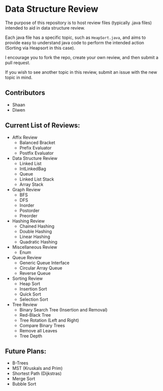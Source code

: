# Data Structure Review

The purpose of this repository is to host review files (typically .java files) intended to aid in data structure review.    

Each java file has a specific topic, such as `HeapSort.java`, and aims to provide easy to understand java code to perform the
intended action (Sorting via Heapsort in this case).    

I encourage you to fork the repo, create your own review, and then submit a pull request.    

If you wish to see another topic in this review, submit an issue with the new topic in mind.    

## Contributors
* Shaan
* Diwen

## Current List of Reviews:  

- Affix Review
  - Balanced Bracket
  - Prefix Evaluator
  - Postfix Evaluator
- Data Structure Review  
  - Linked List 
  - IntLinkedBag  
  - Queue 
  - Linked List Stack
  - Array Stack 
- Graph Review
  - BFS 
  - DFS 
  - Inorder 
  - Postorder 
  - Preorder 
- Hashing Review  
  - Chained Hashing 
  - Double Hashing 
  - Linear Hashing 
  - Quadratic Hashing 
- Miscellaneous Review  
  - Enum    
- Queue Review
  - Generic Queue Interface
  - Circular Array Queue
  - Reverse Queue
- Sorting Review  
  - Heap Sort     
  - Insertion Sort   
  - Quick Sort   
  - Selection Sort    
- Tree Review  
  - Binary Search Tree (Insertion and Removal) 
  - Red-Black Tree 
  - Tree Rotation (Left and Right) 
  - Compare Binary Trees
  - Remove all Leaves
  - Tree Depth   

## Future Plans:
- B-Trees
- MST (Kruskals and Prim)
- Shortest Path (Dijkstras)
- Merge Sort  
- Bubble Sort
